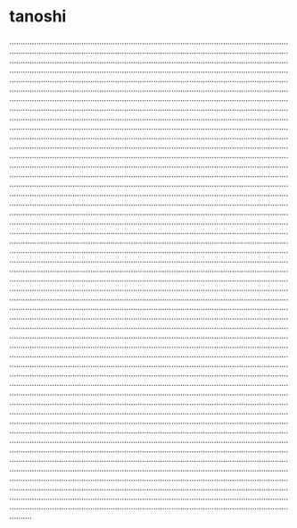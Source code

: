 # tanoshi

..................................................................................................................................................................................................................................................................................................................................................................................................................................................................................................................................................................................................................................................................................................................................................................................................................................................................................................................................................................................................................................................................................................................................................................................................................................................................................................................................................................................................................................................................................................................................................................................................................................................................................................................................................................................................................................................................................................................................................................................................................................................................................................................................................................................................................................................................................................................................................................................................................................................................................................................................................................................................................................................................................................................................................................................................................................................................................................................................................................................................................................................................................................................................................................................................................................................................................................................................................................................................................................................................................................................................................................................................................................................................................................................................................................................................................................................................................................................................................................................................................................................................................................................................................................................................................................................................................................................................................................................................................................................................................................................................................................................................................................................................................................................................................................................................................................................................................................................................................................................................................................................................................................................................................................................................................................................................................................................................................................................................................................................................................................................................................................................................................................................................................................................................................................................................................................................................................................................................................................................................................................................................................................................................................................................................................................................................................................................................................................................................................................................................